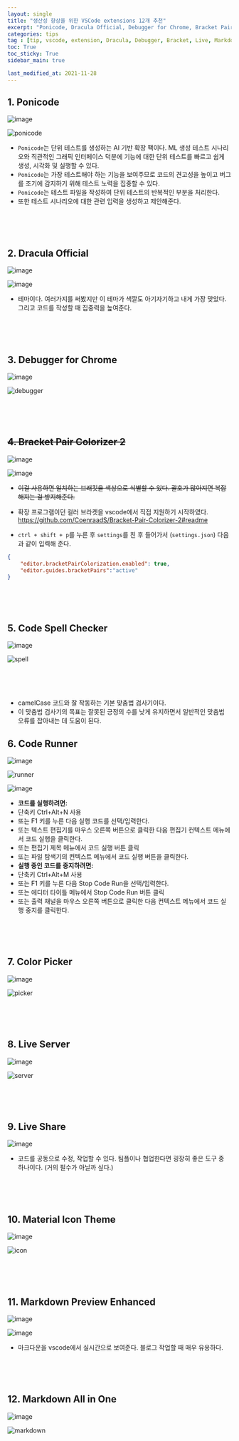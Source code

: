 ```yaml
---
layout: single
title: "생산성 향상을 위한 VSCode extensions 12개 추천"
excerpt: "Ponicode, Dracula Official, Debugger for Chrome, Bracket Pair Colorizer 2, Code Spell Checker, Code Runner, Live Server 등" 
categories: tips
tag : [tip, vscode, extension, Dracula, Debugger, Bracket, Live, Markdown]
toc: True
toc_sticky: True
sidebar_main: true

last_modified_at: 2021-11-28
---
```


## 1. Ponicode

![image](https://user-images.githubusercontent.com/78655692/143844059-f9135f3e-ccda-4265-805a-f16d818883fa.png)

![ponicode](https://user-images.githubusercontent.com/78655692/143844241-d6083525-233e-4477-9dab-350068f0f383.gif)

- `Ponicode`는 단위 테스트를 생성하는 AI 기반 확장 팩이다. ML 생성 테스트 시나리오와 직관적인 그래픽 인터페이스 덕분에 기능에 대한 단위 테스트를 빠르고 쉽게 생성, 시각화 및 실행할 수 있다.
- `Ponicode`는 가장 테스트해야 하는 기능을 보여주므로 코드의 견고성을 높이고 버그를 조기에 감지하기 위해 테스트 노력을 집중할 수 있다.
- `Ponicode`는 테스트 파일을 작성하여 단위 테스트의 반복적인 부분을 처리한다.
- 또한 테스트 시나리오에 대한 관련 입력을 생성하고 제안해준다.

<br>
<br>
<br>

## 2. Dracula Official

![image](https://user-images.githubusercontent.com/78655692/143773176-851ef945-03af-4601-b8f4-0b504300f9ea.png)

![image](https://user-images.githubusercontent.com/78655692/143773207-7c708b55-d7de-4a28-a8c6-8c21db0cd11f.png)

- 테마이다. 여러가지를 써봤지만 이 테마가 색깔도 아기자기하고 내게 가장 맞았다. 그리고 코드를 작성할 때 집중력을 높여준다.

<br>
<br>
<br>

## 3. Debugger for Chrome

![image](https://user-images.githubusercontent.com/78655692/143773291-acb02066-a6ce-40af-b4cf-0316eb8b4931.png)

![debugger](https://user-images.githubusercontent.com/78655692/143773391-2b0e4121-2916-4f20-8de2-24af6426d488.gif)

<br>
<br>
<br>

## ~~4. Bracket Pair Colorizer 2~~

![image](https://user-images.githubusercontent.com/78655692/143773517-1fdca65d-996f-441d-b393-6284c7f9e84b.png)

![image](https://user-images.githubusercontent.com/78655692/143773557-a0879754-5aa1-4d38-81e4-5701da372b94.png)

- ~~이걸 사용하면 일치하는 브래킷을 색상으로 식별할 수 있다. 괄호가 많아지면 복잡해지는 걸 방지해준다.~~
- 확장 프로그램이던 컬러 브라켓을 vscode에서 직접 지원하기 시작하였다.  
<https://github.com/CoenraadS/Bracket-Pair-Colorizer-2#readme>

- `ctrl + shift + p`를 누른 후 `settings`를 친 후 들어가서 (`settings.json`) 다음과 같이 입력해 준다.

```json
{
    "editor.bracketPairColorization.enabled": true,
    "editor.guides.bracketPairs":"active"
}
```

<br>
<br>
<br>

## 5. Code Spell Checker

![image](https://user-images.githubusercontent.com/78655692/143773697-94e6c2b8-a07d-4f69-b390-827c4dbbd78d.png)

![spell](https://user-images.githubusercontent.com/78655692/143773766-2bdfa30c-c7fe-47c0-a2f3-0c0c1b88e900.gif)

<br>
<br>
<br>

- camelCase 코드와 잘 작동하는 기본 맞춤법 검사기이다.
- 이 맞춤법 검사기의 목표는 잘못된 긍정의 수를 낮게 유지하면서 일반적인 맞춤법 오류를 잡아내는 데 도움이 된다.

## 6. Code Runner

![image](https://user-images.githubusercontent.com/78655692/143773932-8698fa57-1807-49c5-ac32-835cfcec9dbd.png)

![runner](https://user-images.githubusercontent.com/78655692/143773977-61fe38b5-e1e5-44db-b2f9-4b79020a5817.gif)

![image](https://user-images.githubusercontent.com/78655692/143774012-e23344d9-066f-4846-8d8e-a50c14c9f2ac.png)

- **코드를 실행하려면:** 
- 단축키 Ctrl+Alt+N 사용
- 또는 F1 키를 누른 다음 실행 코드를 선택/입력한다.
- 또는 텍스트 편집기를 마우스 오른쪽 버튼으로 클릭한 다음 편집기 컨텍스트 메뉴에서 코드 실행을 클릭한다.
- 또는 편집기 제목 메뉴에서 코드 실행 버튼 클릭
- 또는 파일 탐색기의 컨텍스트 메뉴에서 코드 실행 버튼을 클릭한다.
- **실행 중인 코드를 중지하려면:**
- 단축키 Ctrl+Alt+M 사용
- 또는 F1 키를 누른 다음 Stop Code Run을 선택/입력한다.
- 또는 에디터 타이틀 메뉴에서 Stop Code Run 버튼 클릭
- 또는 출력 채널을 마우스 오른쪽 버튼으로 클릭한 다음 컨텍스트 메뉴에서 코드 실행 중지를 클릭한다.

<br>
<br>
<br>

## 7. Color Picker

![image](https://user-images.githubusercontent.com/78655692/143774079-1510e48d-cc5c-4e8b-9366-8891f6d8bf2c.png)

![picker](https://user-images.githubusercontent.com/78655692/143774128-9fca5027-7b9f-4591-8625-83dadf5190d4.gif)

<br>
<br>
<br>

## 8. Live Server

![image](https://user-images.githubusercontent.com/78655692/143774202-6323e835-b26e-4948-9220-e52b6be9f9fb.png)

![server](https://user-images.githubusercontent.com/78655692/143774272-9be36ed1-5e81-44d2-bcfd-86157fc9409f.gif)

<br>
<br>
<br>

## 9. Live Share

![image](https://user-images.githubusercontent.com/78655692/143774395-5b39040e-d747-4f0f-8218-492e7adf2df3.png)

- 코드를 공동으로 수정, 작업할 수 있다. 팀플이나 협업한다면 굉장히 좋은 도구 중 하나이다. (거의 필수가 아닐까 싶다.)

<br>
<br>
<br>

## 10. Material Icon Theme

![image](https://user-images.githubusercontent.com/78655692/143774499-7aefbf87-308c-435b-aed6-2dae66afc260.png)

![icon](https://user-images.githubusercontent.com/78655692/143774559-9dc16674-244e-4eb7-9514-0b3e272d52f9.gif)

<br>
<br>
<br>

## 11. Markdown Preview Enhanced

![image](https://user-images.githubusercontent.com/78655692/143774616-fe7ec7b2-ee5a-4f97-ab28-d14d9898c3dd.png)

![image](https://user-images.githubusercontent.com/78655692/143774634-5f74fdcb-62e1-46ab-9940-a0f50af185ef.png)

- 마크다운을 vscode에서 실시간으로 보여준다. 블로그 작업할 때 매우 유용하다.

<br>
<br>
<br>

## 12. Markdown All in One

![image](https://user-images.githubusercontent.com/78655692/143774685-659f340e-a228-420d-a4b3-837de4dea3b9.png)

![markdown](https://user-images.githubusercontent.com/78655692/143774740-0477c510-8d4a-4fd0-8b9d-b4eac21a19c1.gif)
